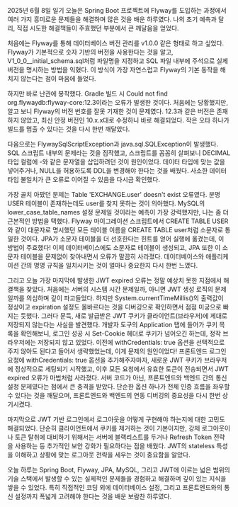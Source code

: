 2025년 6월 8일 일기
오늘은 Spring Boot 프로젝트에 Flyway를 도입하는 과정에서 여러 가지 흥미로운 문제들을 해결하며 많은 것을 배운 하루였다. 나의 초기 예측과 달리, 직접 시도한 해결책들이 주효했던 부분에서 큰 깨달음을 얻었다.

처음에는 Flyway를 통해 데이터베이스 버전 관리를 v1.0.0 같은 형태로 하고 싶었다. Flyway가 기본적으로 숫자 기반의 버전을 사용한다는 것을 알고, V1_0_0\_\_initial_schema.sql처럼 파일명을 지정하고 SQL 파일 내부에 주석으로 실제 버전을 명시하는 방법을 익혔다. 이 방식이 가장 자연스럽고 Flyway의 기본 동작을 해치지 않는다는 점이 마음에 들었다.

하지만 바로 난관에 봉착했다. Gradle 빌드 시 Could not find org.flywaydb:flyway-core:12.3이라는 오류가 발생한 것이다. 처음에는 당황했지만, 알고 보니 Flyway의 버전 번호를 잘못 기재한 것이 문제였다. 12.3과 같은 버전은 존재하지 않았고, 최신 안정 버전인 10.x.x대로 수정하니 바로 해결되었다. 작은 오타 하나가 빌드를 멈출 수 있다는 것을 다시 한번 깨달았다.

다음으로는 FlywaySqlScriptException과 java.sql.SQLException이 발생했다. SQL 스크립트 내부의 문제라는 것을 짐작했고, 스크립트를 꼼꼼히 살펴보니 DECIMAL 타입 컬럼에 -와 같은 문자열을 삽입하려던 것이 원인이었다. 데이터 타입에 맞는 값을 넣어주거나, NULL을 허용하도록 DDL을 변경해야 한다는 것을 배웠다. 사소한 데이터 타입 불일치가 큰 오류로 이어질 수 있음을 다시금 확인했다.

가장 골치 아팠던 문제는 Table 'EXCHANGE.user' doesn't exist 오류였다. 분명 USER 테이블이 존재하는데도 user를 찾지 못하는 것이 의아했다. MySQL의 lower_case_table_names 설정 문제일 것이라는 예측이 가장 강력했지만, 나는 좀 더 근본적인 방법을 택했다. Flyway 마이그레이션 스크립트에서 CREATE TABLE USER와 같이 대문자로 명시했던 모든 테이블 이름을 CREATE TABLE user처럼 소문자로 통일한 것이다. JPA가 소문자 테이블을 더 선호한다는 힌트를 얻어 실행에 옮겼는데, 이 방법이 주효했다! 이제 데이터베이스에도 소문자로 테이블이 생성되고, JPA 또한 이 소문자 테이블을 문제없이 찾아내면서 오류가 말끔히 사라졌다. 데이터베이스와 애플리케이션 간의 명명 규칙을 일치시키는 것이 얼마나 중요한지 다시 한번 느꼈다.

그리고 오늘 가장 마지막에 발생한 JWT expired 오류는 정말 예상치 못한 지점에서 해결책을 찾았다. 처음에는 서버의 시스템 시간 문제일까, 아니면 JWT 생성 로직의 문제일까를 의심하며 깊이 파고들었다. 하지만 System.currentTimeMillis()의 출력값이 정상이고 expiration 설정도 올바르다는 것을 디버깅으로 확인하면서 점점 미궁으로 빠지는 듯했다. 그러다 문득, 새로 발급받은 JWT 쿠키가 클라이언트(브라우저)에 제대로 저장되지 않는다는 사실을 발견했다. 개발자 도구의 Application 탭에 들어가 쿠키 목록을 확인해보니, 로그인 성공 시 Set-Cookie 헤더로 쿠키가 넘어오긴 하는데, 정작 브라우저에는 저장되지 않고 있었다. 이전에 withCredentials: true 옵션을 선택적으로 주지 않아도 된다고 들어서 생략했었는데, 이게 문제의 원인이었다! 프론트엔드 로그인 요청에 withCredentials: true 옵션을 추가해주자마자, 새로운 JWT 쿠키가 브라우저에 정상적으로 세팅되기 시작했고, 이후 모든 요청에서 유효한 토큰이 전송되면서 JWT expired 오류가 마법처럼 사라졌다. 서버 코드가 아닌, 프론트엔드와 백엔드 간의 통신 설정 문제였다는 점에서 큰 충격을 받았다. 단순한 옵션 하나가 전체 인증 흐름을 좌우할 수 있다는 것을 깨달으며, 프론트엔드와 백엔드의 연동 디버깅의 중요성을 다시 한번 상기시켰다.

마지막으로 JWT 기반 로그인에서 로그아웃을 어떻게 구현해야 하는지에 대한 고민도 해결되었다. 단순히 클라이언트에서 쿠키를 제거하는 것이 기본이지만, 강제 로그아웃이나 토큰 탈취에 대비하기 위해서는 서버에 블랙리스트를 두거나 Refresh Token 전략을 사용하는 등 추가적인 보안 강화가 필요하다는 점을 배웠다. JWT의 stateless 특성을 이해하고 상황에 맞는 로그아웃 전략을 세우는 것이 중요함을 알았다.

오늘 하루는 Spring Boot, Flyway, JPA, MySQL, 그리고 JWT에 이르는 넓은 범위의 기술 스택에서 발생할 수 있는 실제적인 문제들을 경험하고 해결하며 깊이 있는 지식을 쌓을 수 있었다. 특히 직접적인 코딩 외에 데이터베이스 설정, 그리고 프론트엔드와의 통신 설정까지 폭넓게 고려해야 한다는 것을 배운 보람찬 하루였다.
